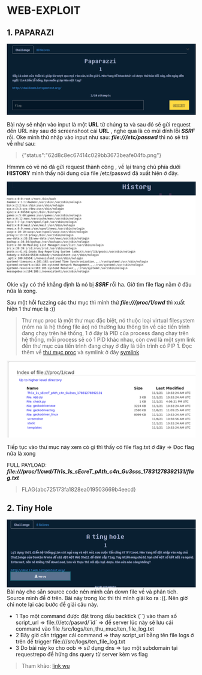 # WEB-EXPLOIT
## 1. PAPARAZI

![this is image](./images/1.PNG)

Bài này sẽ nhận vào input là một **URL** từ chúng ta và sau đó sẽ gửi request đến URL này sau đó screenshoot cái **URL** , nghe qua là có mùi dính lỗi ***SSRF*** rồi.
Oke mình thử nhập vào input như sau: ***file:///etc/passwd*** thì nó sẽ trả về như sau:
> {"status":"62d8c8ec67414c029bb3673beafe04fb.png"}

Hmmm có vẻ nó đã gửi request thành công , về lại trang chủ phía dưới **HISTORY** mình thấy nội dung của file /etc/passwd đã xuất hiện ở đây.

![anh](./images/2.PNG)

Okie vậy có thể khẳng định là nó bị ***SSRF*** rồi ha. Giờ tìm file flag nằm ở đâu nữa là xong.

Sau một hồi fuzzing các thư mục thì mình thử ***file:///proc/1/cwd*** thì xuất hiện 1 thư mục lạ :))
> Thư mục proc là một thư mục đặc biệt, nó thuộc loại virtual filesystem (nôm na là hệ thống file ảo) nó thường lưu thông tin về các tiến trình đang chạy trên hệ thống,
1 ở đây là PID của process đang chạy trên hệ thống, mỗi process sẽ có 1 PID khác nhau, còn cwd là một sym link đến thư mục của tiến trình đang chạy ở đây là tiến trình 
có PIP 1. Đọc thêm về [thư mục proc](https://tldp.org/LDP/Linux-Filesystem-Hierarchy/html/proc.html)
và symlink ở đây [symlink](https://www.freecodecamp.org/news/symlink-tutorial-in-linux-how-to-create-and-remove-a-symbolic-link/)

![anh](./images/3.PNG)

Tiếp tục vào thư mục này xem có gì thì thấy có file flag.txt ở đây => Đọc flag nữa là xong 

FULL PAYLOAD: ***file:///proc/1/cwd/Th1s_1s_sEcreT_pAth_c4n_Gu3sss_17831278392131/flag.txt***

> FLAG{abc725173fa1828ea019503669b4eecd}

## 2. Tiny Hole
![anh](./images/4.PNG)
Bài này cho sẵn source code nên mình cần down file về và phân tích. Source mình để ở trên.
Bài này trong lúc thi thì mình giải ko ra :((. 
Nên giờ chỉ note lại các bước để giải câu này.
* 1 Tạo một command được đặt trong dấu backtick (\`\`) vào tham số script_url => file:///etc/paswd/\`id\` => để server lúc này sẽ lưu cái command vào file /src/logs/ten_thu_muc/ten_file_log.txt 
* 2  Bây giờ cần trigger cái command => thay script_url bằng tên file logs ở trên để trigger file:///src/logs/ten_file_log.txt
* 3 Do bài này ko cho oob => sử dụng dns => tạo một subdomain tại requestrepo để hứng dns query từ server kèm vs flag

> Tham khảo: [link wu](https://dauhoangtai.github.io/ctf/2021/11/04/WRITEUP-COOKIEARENA_SS1.html#challenge-a-tiny-hole)
